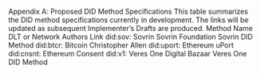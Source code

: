 Appendix A: Proposed DID Method Specifications This table summarizes the DID method specifications currently in development. The links will be updated as subsequent Implementer’s Drafts are produced. Method Name DLT or Network Authors Link did:sov: Sovrin Sovrin Foundation Sovrin DID Method did:btcr: Bitcoin Christopher Allen did:uport: Ethereum uPort did:cnsnt: Ethereum Consent did:v1: Veres One Digital Bazaar Veres One DID Method
